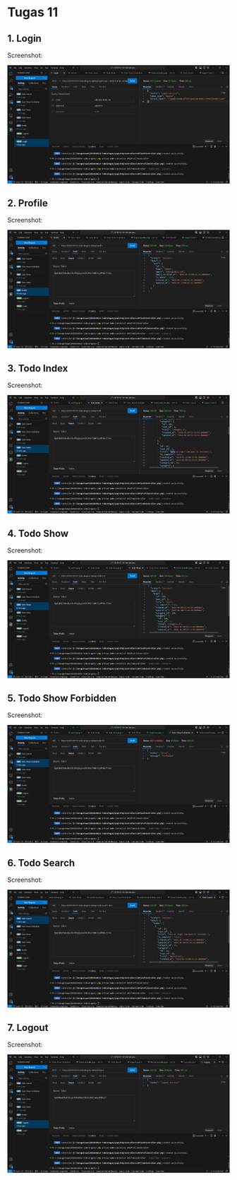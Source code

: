# Tugas 11

## 1. Login

Screenshot:

<div align="center">
  <img src="screenshot/tugas11/login.png" />
</div>

## 2. Profile

Screenshot:

<div align="center">
  <img src="screenshot/tugas11/profile.png" />
</div>

## 3. Todo Index

Screenshot:

<div align="center">
  <img src="screenshot/tugas11/todoindex.png" />
</div>

## 4. Todo Show

Screenshot:

<div align="center">
  <img src="screenshot/tugas11/todoshow.png" />
</div>

## 5. Todo Show Forbidden

Screenshot:

<div align="center">
  <img src="screenshot/tugas11/todoshowforbidden.png" />
</div>

## 6. Todo Search

Screenshot:

<div align="center">
  <img src="screenshot/tugas11/todosearch.png" />
</div>

## 7. Logout

Screenshot:

<div align="center">
  <img src="screenshot/tugas11/logout.png" />
</div>
